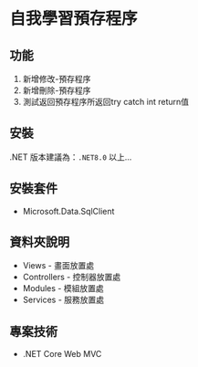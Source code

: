 # 自我學習預存程序

## 功能
1. 新增修改-預存程序
2. 新增刪除-預存程序
3. 測試返回預存程序所返回try catch int return值
## 安裝

.NET 版本建議為：`.NET8.0` 以上...

## 安裝套件

- Microsoft.Data.SqlClient

## 資料夾說明

- Views - 畫面放置處
- Controllers - 控制器放置處
- Modules - 模組放置處
- Services - 服務放置處

## 專案技術

- .NET Core Web MVC



